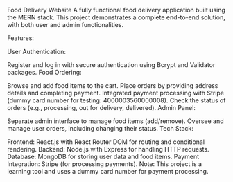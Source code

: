 Food Delivery Website
A fully functional food delivery application built using the MERN stack. This project demonstrates a complete end-to-end solution, with both user and admin functionalities.

Features:

User Authentication:

Register and log in with secure authentication using Bcrypt and Validator packages.
Food Ordering:

Browse and add food items to the cart.
Place orders by providing address details and completing payment.
Integrated payment processing with Stripe (dummy card number for testing: 4000003560000008).
Check the status of orders (e.g., processing, out for delivery, delivered).
Admin Panel:

Separate admin interface to manage food items (add/remove).
Oversee and manage user orders, including changing their status.
Tech Stack:

Frontend: React.js with React Router DOM for routing and conditional rendering.
Backend: Node.js with Express for handling HTTP requests.
Database: MongoDB for storing user data and food items.
Payment Integration: Stripe (for processing payments).
Note: This project is a learning tool and uses a dummy card number for payment processing.

